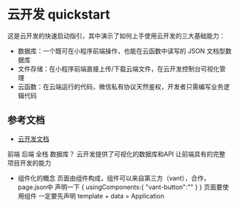# 云开发 quickstart

这是云开发的快速启动指引，其中演示了如何上手使用云开发的三大基础能力：

- 数据库：一个既可在小程序前端操作，也能在云函数中读写的 JSON 文档型数据库
- 文件存储：在小程序前端直接上传/下载云端文件，在云开发控制台可视化管理
- 云函数：在云端运行的代码，微信私有协议天然鉴权，开发者只需编写业务逻辑代码

## 参考文档

- [云开发文档](https://developers.weixin.qq.com/miniprogram/dev/wxcloud/basis/getting-started.html)

前端  后端  全栈
数据库？ 云开发提供了可视化的数据库和API
让前端具有的完整项目开发的能力

- 组件化的概念
页面由组件构成，组件可以来自第三方（vant），合作，
page.json中 声明一下
{
  usingComponents:{
    "vant-button":""
  }
}
页面要使用组件 一定要先声明
template + data = Application
